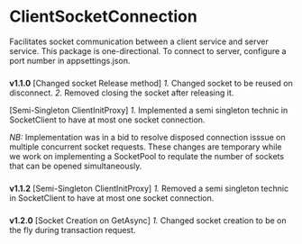 # ClientSocketConnection
Facilitates socket communication between a client service and server service. This package is one-directional. 
To connect to server, configure a port number in appsettings.json.

###
**v1.1.0**
[Changed socket Release method]
*1.* Changed socket to be reused on disconnect.
*2.* Removed closing the socket after releasing it.

[Semi-Singleton ClientInitProxy]
*1.* Implemented a semi singleton technic in SocketClient to have at most one socket connection.

*NB:*
Implementation was in a bid to resolve disposed connection isssue on multiple concurrent socket requests. These changes are temporary while we work on implementing a SocketPool to requlate
the number of sockets that can be opened simultaneously.

###
**v1.1.2**
[Semi-Singleton ClientInitProxy]
*1.* Removed a semi singleton technic in SocketClient to have at most one socket connection.

###
**v1.2.0**
[Socket Creation on GetAsync]
*1.* Changed socket creation to be on the fly during transaction request.